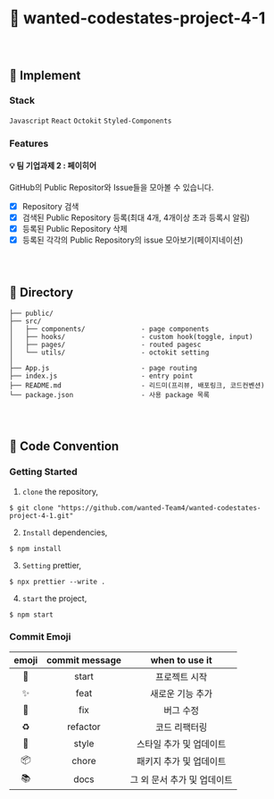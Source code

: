 # 🧥 wanted-codestates-project-4-1

### <br/>

## 🧥 Implement

### Stack

`Javascript` `React` `Octokit` `Styled-Components`

### Features

#### 💡 팀 기업과제 2 : 페이히어

GitHub의 Public Repositor와 Issue들을 모아볼 수 있습니다.

- [X] Repository 검색
- [X] 검색된 Public Repository 등록(최대 4개, 4개이상 초과 등록시 알림)
- [X] 등록된 Public Repository 삭제
- [X] 등록된 각각의 Public Repository의 issue 모아보기(페이지네이션)

### <br/>

###

## 🧥 Directory

```
├── public/
├── src/
│   ├── components/              - page components
│   ├── hooks/                   - custom hook(toggle, input)
│   ├── pages/                   - routed pagesc
│   └── utils/                   - octokit setting
│
├── App.js                       - page routing
├── index.js                     - entry point
├── README.md                    - 리드미(프리뷰, 배포링크, 코드컨벤션)
└── package.json                 - 사용 package 목록
```

### <br/>

###

## 🧥 Code Convention

### Getting Started

1. `clone` the repository,

```
$ git clone "https://github.com/wanted-Team4/wanted-codestates-project-4-1.git"
```

2. `Install` dependencies,

```
$ npm install
```

3. `Setting` prettier,

```
$ npx prettier --write .
```

4. `start` the project,

```
$ npm start
```

### Commit Emoji

|   emoji    | commit message |       when to use it        |
| :--------: | :------------: | :-------------------------: |
|   :tada:   |     start      |        프로젝트 시작        |
| :sparkles: |      feat      |      새로운 기능 추가       |
|   :bug:    |      fix       |          버그 수정          |
| :recycle:  |    refactor    |        코드 리팩터링        |
| :lipstick: |     style      |   스타일 추가 및 업데이트   |
| :package:  |     chore      |   패키지 추가 및 업데이트   |
|  :books:   |      docs      | 그 외 문서 추가 및 업데이트 |

### <br/>

###
